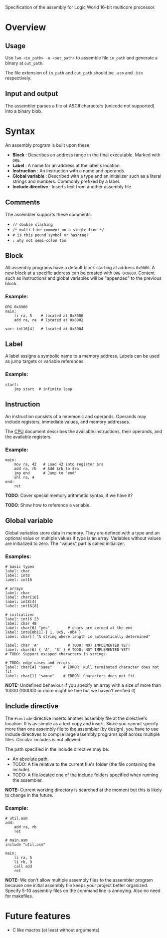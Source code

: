 Specification of the assembly for Logic World 16-bit multicore processor.

# Overview

## Usage
Use `lwm <in_path> -o <out_path>` to assemble file `in_path` and generate a binary at `out_path`.

The file extension of `in_path` and `out_path` should be `.asm` and `.bin` respectively.

## Input and output
The assembler parses a file of ASCII characters (unicode not supported) into a binary blob.

# Syntax

An assembly program is built upon these:
- **Block** : Describes an address range in the final executable. Marked with `ORG`.
- **Label** : A name for an address at the label's location.
- **Instruction** : An instruction with a name and operands.
- **Global variable** : Described with a type and an initializer such as a literal strings and numbers. Commonly prefixed by a label.
- **Include directive** : Inserts text from another assembly file.

## Comments
The assembler supports these comments:
- `// double slashing`
- `/* multi-line comment on a single line */`
- `# is this pound symbol or hashtag?`
- `; why not semi-colon too`

## Block
All assembly programs have a default block starting at address `0x0000`. A new block at a specific address can be created with `ORG 0x8000`. Content such as instructions and global variables will be "appended" to the previous block.

### Example:
```arm
ORG 0x8000
main:
    li ra, 5    # located at 0x8000
    add ra, ra  # located at 0x8002

var: int16[4]   # located at 0x8004
```

## Label
A label assigns a symbolic name to a memory address. Labels can be used as jump targets or variable references.

### Example:
```arm
start:
    jmp start  # infinite loop
```

## Instruction
An instruction consists of a mnemonic and operands. Operands may include registers, immediate values, and memory addresses.

The [CPU](/docs/cpu.md#instruction-set) document describes the available instructions, their operands, and the available registers.

### Example:
```arm
main:
    mov ra, 42   # Load 42 into register $ra
    add ra, rb   # Add $rb to $ra
    jmp end      # Jump to 'end'
    shl ra, 4
end:
    ret
```

**TODO**: Cover special memory arithmetic syntax, if we have it?

**TODO**: Show how to reference a variable.

## Global variable
Global variables store data in memory. They are defined with a type and an optional value or multiple values if type is an array. Variables without values are initialized to zero. The "values" part is called initializer.

### Examples:
```arm
# basic types
label: char
label: int8
label: int16

# arrays
label: char
label: char[16]
label: int8[4]
label: int16[8]

# initializer
label: int16 23
label: char 48
label: char[6] "yes"        # chars are zeroed at the end
label: int8[0b11] { 1, 0x5, -0b4 }
label: char[] "A string where length is automatically determined"

label: char 'A'             # TODO: NOT IMPLEMENTED YET!
label: char[6] { 'A', 'B' } # TODO: NOT IMPLEMENTED YET!
# TODO: Support escaped characters in strings.

# TODO: edge cases and errors
label: char[4] "same"     # ERROR: Null terminated character does not fit
label: char[1] "samae"    # ERROR: Characters does not fit
```

**NOTE:** Undefined behaviour if you specify an array with a size of more than 10000 (100000 or more might be fine but we haven't verified it)

## Include directive
The `#include` directive inserts another assembly file at the directive's location. It is as simple as a text copy and insert. Since you cannot specify more than one assembly file to the assembler (by design), you have to use include directives to compile large assembly programs split across multiple files. Circular includes is not allowed.

The path specified in the include directive may be:
- An absolute path.
- TODO: A file relative to the current file's folder (the file containing the include).
- TODO: A file located one of the include folders specified when running the assembler.

**NOTE:** Current working directory is searched at the moment but this is likely to change in the future.

### Example:
```arm
# util.asm
add:
    add ra, rb
    ret

# main.asm
include "util.asm"

main:
    li ra, 5
    li rb, 9
    call add
    ret
```

**NOTE:** We don't allow multiple assembly files to the assembler program because one initial assembly file keeps your project better organized. Specify 5-10 assembly files on the command line is annoying. Also no need for makefiles.

# Future features
- C like macros (at least without arguments)
